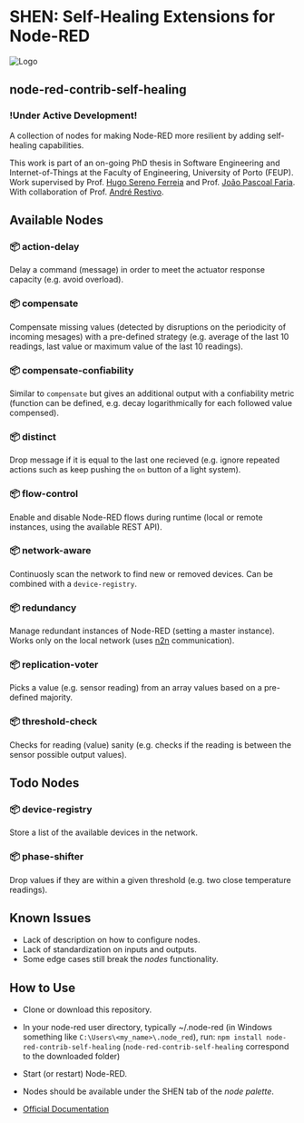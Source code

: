 # SHEN: Self-Healing Extensions for Node-RED 

![Logo](https://i.imgur.com/AynqSQm.png)

## node-red-contrib-self-healing
### **!Under Active Development!** 

A collection of nodes for making Node-RED more resilient by adding self-healing capabilities.

This work is part of an on-going PhD thesis in Software Engineering and Internet-of-Things at the Faculty of Engineering, University of Porto (FEUP). Work supervised by Prof. [Hugo Sereno Ferreia](http://hugosereno.eu/) and Prof. [João Pascoal Faria](https://sigarra.up.pt/feup/en/FUNC_GERAL.FORMVIEW?P_CODIGO=210006). With collaboration of Prof. [André Restivo](https://web.fe.up.pt/~arestivo/page/).

## Available Nodes

### :package: action-delay 

Delay a command (message) in order to meet the actuator response capacity (e.g. avoid overload).

### :package: compensate	

Compensate missing values (detected by disruptions on the periodicity of incoming mesages) with a pre-defined strategy (e.g. average of the last 10 readings, last value or maximum value of the last 10 readings).

### :package: compensate-confiability 

Similar to `compensate` but gives an additional output with a confiability metric (function can be defined, e.g. decay logarithmically for each followed value compensed).

### :package: distinct

Drop message if it is equal to the last one recieved (e.g. ignore repeated actions such as keep pushing the `on` button of a light system).

### :package: flow-control

Enable and disable Node-RED flows during runtime (local or remote instances, using the available REST API).

### :package: network-aware

Continuosly scan the network to find new or removed devices. Can be combined with a `device-registry`.

### :package: redundancy

Manage redundant instances of Node-RED (setting a master instance). Works only on the local network (uses [n2n](https://flows.nodered.org/node/node-red-contrib-n2n) communication).

### :package: replication-voter

Picks a value (e.g. sensor reading) from an array values based on a pre-defined majority.

### :package: threshold-check

Checks for reading (value) sanity (e.g. checks if the reading is between the sensor possible output values).

## Todo Nodes

### :package: device-registry

Store a list of the available devices in the network.

### :package: phase-shifter

Drop values if they are within a given threshold (e.g. two close temperature readings).

## Known Issues

- Lack of description on how to configure nodes.
- Lack of standardization on inputs and outputs.
- Some edge cases still break the *nodes* functionality.

## How to Use

- Clone or download this repository.
- In your node-red user directory, typically ~/.node-red (in Windows something like `C:\Users\<my_name>\.node_red`), run: `npm install node-red-contrib-self-healing` (`node-red-contrib-self-healing` correspond to the downloaded folder)
- Start (or restart) Node-RED.
- Nodes should be available under the SHEN tab of the *node palette*.

- [Official Documentation](https://nodered.org/docs/creating-nodes/first-node#testing-your-node-in-node-red)

